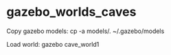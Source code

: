 # gazebo_worlds_caves
Copy gazebo models:
cp -a models/. ~/.gazebo/models

Load world:
gazebo cave_world1
